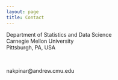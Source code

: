 ```yaml
---
layout: page
title: Contact
---
```

<html>
   <style>
      h4 {
  position: relative; /* Helps us control overlap */
  padding-left: 20px; /* Creates space for the Phone Icon */
  }
      .icon {
  position: relative;
  /* Adjust these values accordingly */
  top: 5px;
  left: 5px;
}
   </style>

<head> 
<meta name="viewport" content="width=device-width, initial-scale=1">
<link rel="stylesheet" href="https://cdnjs.cloudflare.com/ajax/libs/font-awesome/4.7.0/css/font-awesome.min.css">
</head>

<body>

<p><i class="fa fa-map-marker" style="font-size:48px;color:#404040"></i>
   Department of Statistics and Data Science <br>
   Carnegie Mellon University <br>
   Pittsburgh, PA, USA </p>
<br>
<p><i class="fa fa-envelope" style="font-size:48px;color:#404040"></i>
nakpinar@andrew.cmu.edu</p>

</body>
</html> 
